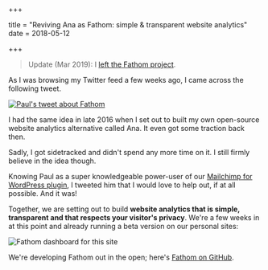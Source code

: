 +++

title = "Reviving Ana as Fathom: simple & transparent website analytics"
date = 2018-05-12

+++

> Update (Mar 2019): I [left the Fathom project](/stepping-down-fathom-maintainer/).

As I was browsing my Twitter feed a few weeks ago, I came across the following tweet.

[![Paul's tweet about Fathom](/media/2018/paul-fathom-tweet.jpg)](https://twitter.com/pjrvs/status/985874315563286528)

I had the same idea in late 2016 when I set out to built my own open-source website analytics alternative called Ana. It even got some traction back then. 

Sadly, I got sidetracked and didn't spend any more time on it. I still firmly believe in the idea though.

Knowing Paul as a super knowledgeable power-user of our [Mailchimp for WordPress plugin](https://www.mc4wp.com/), I tweeted him that I would love to help out, if at all possible. And it was! 

Together, we are setting out to build **website analytics that is simple, transparent and that respects your visitor's privacy**. We're a few weeks in at this point and already running a beta version on our personal sites:

![Fathom dashboard for this site](/media/2018/fathom-preview.png)

We're developing Fathom out in the open; here's [Fathom on GitHub](https://github.com/usefathom/fathom).





